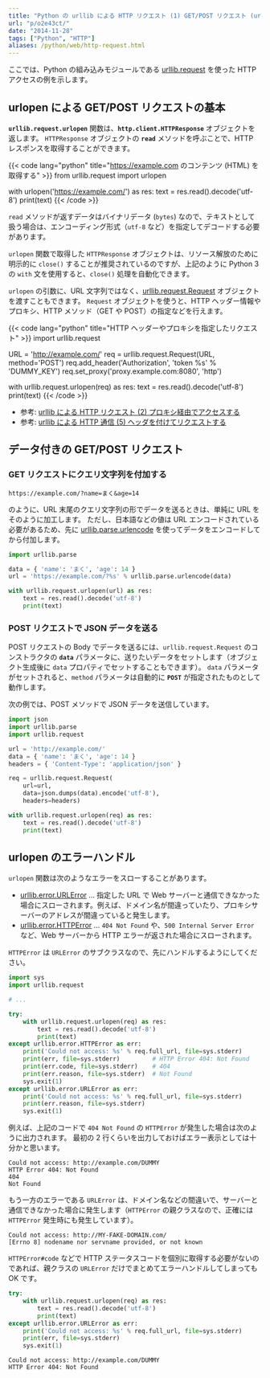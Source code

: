 ```yaml
---
title: "Python の urllib による HTTP リクエスト (1) GET/POST リクエスト (urllib.request.urlopen)"
url: "p/o2e43ct/"
date: "2014-11-28"
tags: ["Python", "HTTP"]
aliases: /python/web/http-request.html
---
```


ここでは、Python の組み込みモジュールである [urllib.request](https://docs.python.org/3/library/urllib.request.html) を使った HTTP アクセスの例を示します。


urlopen による GET/POST リクエストの基本
----

__`urllib.request.urlopen`__ 関数は、__`http.client.HTTPResponse`__ オブジェクトを返します。
`HTTPResponse` オブジェクトの __`read`__ メソッドを呼ぶことで、HTTP レスポンスを取得することができます。

{{< code lang="python" title="https://example.com のコンテンツ (HTML) を取得する" >}}
from urllib.request import urlopen

with urlopen('https://example.com/') as res:
    text = res.read().decode('utf-8')
    print(text)
{{< /code >}}

`read` メソッドが返すデータはバイナリデータ (`bytes`) なので、テキストとして扱う場合は、エンコーディング形式（`utf-8` など）を指定してデコードする必要があります。

`urlopen` 関数で取得した `HTTPResponse` オブジェクトは、リソース解放のために明示的に `close()` することが推奨されているのですが、上記のように Python 3 の `with` 文を使用すると、`close()` 処理を自動化できます。

`urlopen` の引数に、URL 文字列ではなく、[urllib.request.Request](https://docs.python.org/ja/3/library/urllib.request.html#urllib.request.Request) オブジェクトを渡すこともできます。
`Request` オブジェクトを使うと、HTTP ヘッダー情報やプロキシ、HTTP メソッド（GET や POST）の指定などを行えます。

{{< code lang="python" title="HTTP ヘッダーやプロキシを指定したリクエスト" >}}
import urllib.request

URL = 'http://example.com/'
req = urllib.request.Request(URL, method='POST')
req.add_header('Authorization', 'token %s' % 'DUMMY_KEY')
req.set_proxy('proxy.example.com:8080', 'http')

with urllib.request.urlopen(req) as res:
    text = res.read().decode('utf-8')
    print(text)
{{< /code >}}

- 参考: [urllib による HTTP リクエスト (2) プロキシ経由でアクセスする](/p/ogq5hdy/)
- 参考: [urllib による HTTP 通信 (5) ヘッダを付けてリクエストする](/p/i4zkqye/)


データ付きの GET/POST リクエスト
----

### GET リクエストにクエリ文字列を付加する

```
https://example.com/?name=まく&age=14
```

のように、URL 末尾のクエリ文字列の形でデータを送るときは、単純に URL をそのように加工します。
ただし、日本語などの値は URL エンコードされている必要があるため、先に [urllib.parse.urlencode](https://docs.python.org/ja/3/library/urllib.parse.html#urllib.parse.urlencode) を使ってデータをエンコードしてから付加します。

```python
import urllib.parse

data = { 'name': 'まく', 'age': 14 }
url = 'https://example.com/?%s' % urllib.parse.urlencode(data)

with urllib.request.urlopen(url) as res:
    text = res.read().decode('utf-8')
    print(text)
```

### POST リクエストで JSON データを送る

POST リクエストの Body でデータを送るには、`urllib.request.Request` のコンストラクタの __`data`__ パラメータに、送りたいデータをセットします（オブジェクト生成後に `data` プロパティでセットすることもできます）。
`data` パラメータがセットされると、`method` パラメータは自動的に __`POST`__ が指定されたものとして動作します。

次の例では、POST メソッドで JSON データを送信しています。

```python
import json
import urllib.parse
import urllib.request

url = 'http://example.com/'
data = { 'name': 'まく', 'age': 14 }
headers = { 'Content-Type': 'application/json' }

req = urllib.request.Request(
    url=url,
    data=json.dumps(data).encode('utf-8'),
    headers=headers)

with urllib.request.urlopen(req) as res:
    text = res.read().decode('utf-8')
    print(text)
```


urlopen のエラーハンドル
----

`urlopen` 関数は次のようなエラーをスローすることがあります。

- [urllib.error.URLError](https://docs.python.org/ja/3/library/urllib.error.html#urllib.error.URLError) ... 指定した URL で Web サーバーと通信できなかった場合にスローされます。例えば、ドメイン名が間違っていたり、プロキシサーバーのアドレスが間違っていると発生します。
- [urllib.error.HTTPError](https://docs.python.org/ja/3/library/urllib.error.html#urllib.error.HTTPError) ... `404 Not Found` や、`500 Internal Server Error` など、Web サーバーから HTTP エラーが返された場合にスローされます。

`HTTPError` は `URLError` のサブクラスなので、先にハンドルするようにしてください。

```python
import sys
import urllib.request

# ...

try:
    with urllib.request.urlopen(req) as res:
        text = res.read().decode('utf-8')
        print(text)
except urllib.error.HTTPError as err:
    print('Could not access: %s' % req.full_url, file=sys.stderr)
    print(err, file=sys.stderr)         # HTTP Error 404: Not Found
    print(err.code, file=sys.stderr)    # 404
    print(err.reason, file=sys.stderr)  # Not Found
    sys.exit(1)
except urllib.error.URLError as err:
    print('Could not access: %s' % req.full_url, file=sys.stderr)
    print(err.reason, file=sys.stderr)
    sys.exit(1)
```

例えば、上記のコードで `404 Not Found` の `HTTPError` が発生した場合は次のように出力されます。
最初の 2 行くらいを出力しておけばエラー表示としては十分かと思います。

```
Could not access: http://example.com/DUMMY
HTTP Error 404: Not Found
404
Not Found
```

もう一方のエラーである `URLError` は、ドメイン名などの間違いで、サーバーと通信できなかった場合に発生します（`HTTPError` の親クラスなので、正確には `HTTPError` 発生時にも発生しています）。

```
Could not access: http://MY-FAKE-DOMAIN.com/
[Errno 8] nodename nor servname provided, or not known
```

`HTTPError#code` などで HTTP ステータスコードを個別に取得する必要がないのであれば、親クラスの `URLError` だけでまとめてエラーハンドルしてしまっても OK です。

```python
try:
    with urllib.request.urlopen(req) as res:
        text = res.read().decode('utf-8')
        print(text)
except urllib.error.URLError as err:
    print('Could not access: %s' % req.full_url, file=sys.stderr)
    print(err, file=sys.stderr)
    sys.exit(1)
```

```
Could not access: http://example.com/DUMMY
HTTP Error 404: Not Found
```

